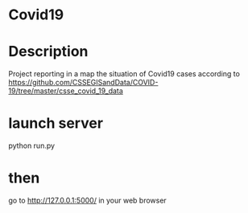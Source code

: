 # Covid19
# Description
Project reporting in a map the situation of Covid19 cases according to https://github.com/CSSEGISandData/COVID-19/tree/master/csse_covid_19_data

# launch server
python run.py

# then
go to http://127.0.0.1:5000/ in your web browser
